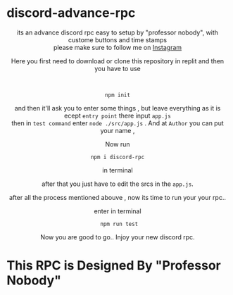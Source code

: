 # discord-advance-rpc
<body>
    <div class="container" style="text-align: center";>
        <div class="hewader">
            its an advance discord rpc easy to setup by "professor nobody", with custome buttons and time stamps <br>
 please make sure to follow me on 
 <a href="www.instagram.com/profesor_nobody_/">Instagram</a> <br>
 <p> Here you first need to download or clone this repository in replit and then you have to use </p> <br>

```
npm init
```
and then it'll ask you to enter some things , but leave everything as it is ecept `entry point` there input `app.js` <br>
then in `test command` enter `node ./src/app.js` .  And at `Author` you can put your name , <br>

 
 Now run 
 ```
 npm i discord-rpc
 ```
 in terminal <br>
 
 after that you just have to edit the srcs in the ``app.js``. <br>
 
 
 after all the process mentioned abouve , now its time to run your your rpc..
 
 enter in terminal 
 ```
  npm run test
  ```
  
  
  Now you are good to go.. Injoy your new discord rpc.
        </div>
    </div>
</body>
</html>

# This RPC is Designed By "Professor Nobody"
